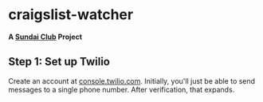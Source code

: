 # craigslist-watcher

**A [Sundai Club](https://sundai.club/) Project**

## Step 1: Set up Twilio
Create an account at [console.twilio.com](https://console.twilio.com/). Initially, you'll just be able to send messages to a single phone number. After verification, that expands. 
